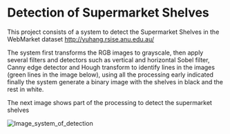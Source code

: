 # Detection of Supermarket Shelves
This project consists of a system to detect the Supermarket Shelves in the WebMarket dataset http://yuhang.rsise.anu.edu.au/

The system first transforms the RGB images to grayscale, then apply several filters and detectors such as vertical and horizontal Sobel filter, Canny edge detector and Hough transform to identify lines in the images (green lines in the image below), using all the processing early indicated finally the system generate a binary image with the shelves in black and the rest in white.   

The next image shows part of the processing to detect the supermarket shelves

![Image_system_of_detection](https://user-images.githubusercontent.com/19544865/71736869-f27fef80-2e30-11ea-9b7a-48a210c815a1.jpg)
